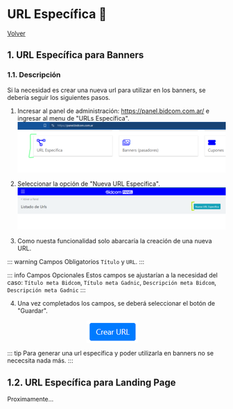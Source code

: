 # **URL Específica 📑**
[Volver](/index)

## **1. URL Específica para Banners**

### **1.1. Descripción**
Si la necesidad es crear una nueva url para utilizar en los banners, se debería seguir los siguientes pasos.

1. Incresar al panel de administración: https://panel.bidcom.com.ar/ e ingresar al menu de "URLs Específica".
![Boton URL Especifica](./img/boton_menu_url_especifica.png)

2. Seleccionar la opción de "Nueva URL Específica".
![Boton Nueva Url Especifica](./img/boton_nueva_url_especifica.png)

3. Como nuesta funcionalidad solo abarcaría la creación de una nueva URL.

::: warning Campos Obligatorios
`Título` y `URL`.
:::

::: info Campos Opcionales
Estos campos se ajustarían a la necesidad del caso: `Título meta Bidcom`, `Título meta Gadnic`, `Descripción meta Bidcom`, `Descripción meta Gadnic` 
:::

4. Una vez completados los campos, se deberá seleccionar el botón de "Guardar".
<p style="display: flex; justify-content: center; margin-left: -20px;">
    <img src="./img/boton_guardar_url_especifica.png" alt="Boton Guardar URL Especifica">
</p>

::: tip 
Para generar una url específica y poder utilizarla en banners no se nececsita nada más.
:::


## **1.2. URL Específica para Landing Page**
Proximamente...